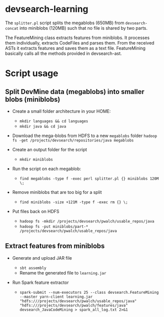 devsearch-learning
=======================================

The `splitter.pl` script splits the megablobs (650MB) from `devsearch-concat` into miniblobs (120MB) such that no file is shared by two parts.

The FeatureMining class extracts features from miniblobs. It processes them individually, extracts CodeFiles and parses them. From the received ASTs it extracts features and saves them as a text file. FeatureMining basically calls all the methods provided in devsearch-ast.


# Script usage

## Split DevMine data (megablobs) into smaller blobs (miniblobs)

* Create a small folder architecture in your HOME:
    * `mkdir languages && cd languages`
    * `mkdir java && cd java`

* Download the mega-blobs from HDFS to a new `megablobs` folder
    `hadoop fs -get /projects/devsearch/repositories/java megablobs`

* Create an output folder for the script
    * `mkdir miniblobs`

* Run the script on each megablob:
    * `find megablobs -type f -exec perl splitter.pl {} miniblobs 120M \;`

* Remove miniblobs that are too big for a split
    * `find miniblobs -size +121M -type f -exec rm {} \;`

* Put files back on HDFS
    * `hadoop fs -mkdir /projects/devsearch/pwalch/usable_repos/java`
    * `hadoop fs -put miniblobs/part-* /projects/devsearch/pwalch/usable_repos/java`

## Extract features from miniblobs

* Generate and upload JAR file
	* `sbt assembly`
	* Rename the generated file to `learning.jar` 

* Run Spark feature extractor
    * `spark-submit --num-executors 25 --class devsearch.FeatureMining --master yarn-client learning.jar "hdfs:///projects/devsearch/pwalch/usable_repos/java" "hdfs:///projects/devsearch/pwalch/features/java" devsearch_JavaCodeMining > spark_all_log.txt 2>&1`


